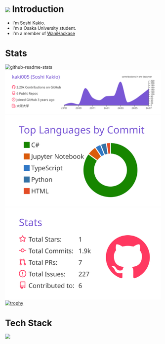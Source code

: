 # <img src="https://media.giphy.com/media/hvRJCLFzcasrR4ia7z/giphy.gif" width="28"> Introduction
- I'm Soshi Kakio.
- I'm a Osaka University student.
- I'm a member of [WaniHackase](https://wanictf.org/about/)

# Stats
![github-readme-stats](https://github-readme-stats-kaki.vercel.app/api/?username=kaki005&count_private=true)
[![](https://raw.githubusercontent.com/kaki005/kaki005/main/profile-summary-card-output/buefy/0-profile-details.svg)](https://github.com/vn7n24fzkq/github-profile-summary-cards)
[![](https://raw.githubusercontent.com/kaki005/kaki005/main/profile-summary-card-output/buefy/2-most-commit-language.svg)](https://github.com/vn7n24fzkq/github-profile-summary-cards)
[![](https://raw.githubusercontent.com/kaki005/kaki005/main/profile-summary-card-output/buefy/3-stats.svg)](https://github.com/vn7n24fzkq/github-profile-summary-cards) 
[![trophy](https://github-profile-trophy.vercel.app/?username=kaki005)](https://github.com/ryo-ma/github-profile-trophy)
# Tech Stack
![](https://skillicons.dev/icons?i=cs,typescript,python,c,react,aws,pytorch,html,css,javascript,haskel)
